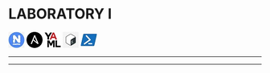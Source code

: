 # LABORATORY I

![](/images/nagios_logo_32.jpg) ![](/images/ansible_logo_32.jpg) ![](/images/yaml_original_32.jpg) ![](/images/bash_logo_32.jpg) ![](/images/powershell_logo_32.jpg)


---
---
